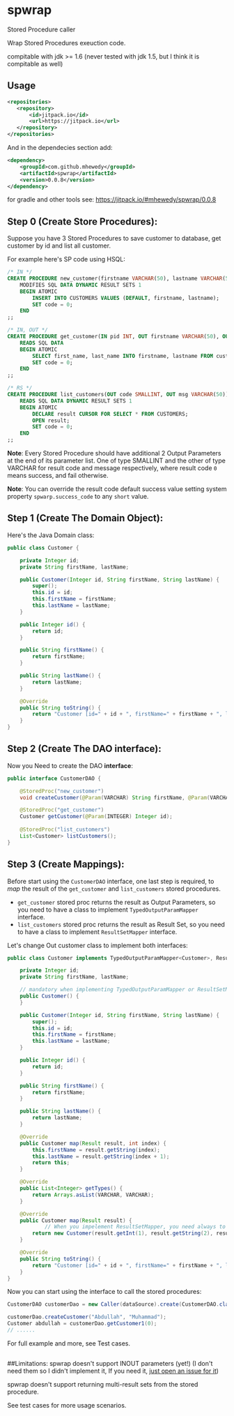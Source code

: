 # spwrap
Stored Procedure caller 

Wrap Stored Procedures exeuction code.

compitable with jdk >= 1.6 (never tested with jdk 1.5, but I think it is compitable as well)


## Usage
 ```xml
 <repositories>
	<repository>
		<id>jitpack.io</id>
		<url>https://jitpack.io</url>
	</repository>
</repositories>
```
And in the dependecies section add:
```xml
<dependency>
	<groupId>com.github.mhewedy</groupId>
	<artifactId>spwrap</artifactId>
	<version>0.0.8</version>
</dependency>
```

for gradle and other tools see: https://jitpack.io/#mhewedy/spwrap/0.0.8

## Step 0 (Create Store Procedures):

Suppose you have 3 Stored Procedures to save customer to database, get customer by id and list all customer.

For example here's SP code using HSQL:
```sql
/* IN */
CREATE PROCEDURE new_customer(firstname VARCHAR(50), lastname VARCHAR(50), OUT code SMALLINT, OUT msg VARCHAR(50))
   	MODIFIES SQL DATA DYNAMIC RESULT SETS 1
   	BEGIN ATOMIC
    	INSERT INTO CUSTOMERS VALUES (DEFAULT, firstname, lastname);
    	SET code = 0;
	END
;;

/* IN, OUT */
CREATE PROCEDURE get_customer(IN pid INT, OUT firstname VARCHAR(50), OUT lastname VARCHAR(50), OUT code SMALLINT, OUT msg VARCHAR(50)) 
	READS SQL DATA
	BEGIN ATOMIC
   		SELECT first_name, last_name INTO firstname, lastname FROM customers WHERE id = pid;
   		SET code = 0;
	END
;;

/* RS */
CREATE PROCEDURE list_customers(OUT code SMALLINT, OUT msg VARCHAR(50))
   	READS SQL DATA DYNAMIC RESULT SETS 1
   	BEGIN ATOMIC
    	DECLARE result CURSOR FOR SELECT * FROM CUSTOMERS;
     	OPEN result;
     	SET code = 0;
  	END
;;
```

**Note**: Every Stored Procedure should have additional 2 Output Parameters at the end of its parameter list. One of type SMALLINT and the other of type VARCHAR for result code and message respectively, where result code `0` means success, and fail otherwise.

**Note**: You can override the result code default success value setting system property `spwarp.success_code` to any `short` value.

## Step 1 (Create The Domain Object):
Here's the Java Domain class:

```java
public class Customer {

	private Integer id;
	private String firstName, lastName;

	public Customer(Integer id, String firstName, String lastName) {
		super();
		this.id = id;
		this.firstName = firstName;
		this.lastName = lastName;
	}

	public Integer id() {
		return id;
	}

	public String firstName() {
		return firstName;
	}

	public String lastName() {
		return lastName;
	}

	@Override
	public String toString() {
		return "Customer [id=" + id + ", firstName=" + firstName + ", lastName=" + lastName + "]";
	}
}
```

## Step 2 (Create The DAO interface):

Now you Need to create the DAO **interface**:
```java
public interface CustomerDAO {

	@StoredProc("new_customer")
	void createCustomer(@Param(VARCHAR) String firstName, @Param(VARCHAR) String lastName);

	@StoredProc("get_customer")
	Customer getCustomer(@Param(INTEGER) Integer id);	
	
	@StoredProc("list_customers")
	List<Customer> listCustomers();
}
```

## Step 3 (Create Mappings):

Before start using the `CustomerDAO` interface, one last step is required, to *map* the result of the `get_customer` and `list_customers` stored procedures.

* `get_customer` stored proc returns the result as Output Parameters, so you need to have a class to implement `TypedOutputParamMapper` interface.
* `list_customers` stored proc returns the result as Result Set, so you need to have a class to implement `ResultSetMapper` interface.

Let's change Out customer class to implement both interfaces:

```java
public class Customer implements TypedOutputParamMapper<Customer>, ResultSetMapper<Customer> {

	private Integer id;
	private String firstName, lastName;

	// mandatory when implementing TypedOutputParamMapper or ResultSetMapper
	public Customer() {
	}

	public Customer(Integer id, String firstName, String lastName) {
		super();
		this.id = id;
		this.firstName = firstName;
		this.lastName = lastName;
	}

	public Integer id() {
		return id;
	}

	public String firstName() {
		return firstName;
	}

	public String lastName() {
		return lastName;
	}

	@Override
	public Customer map(Result result, int index) {
		this.firstName = result.getString(index);
		this.lastName = result.getString(index + 1);
		return this;
	}

	@Override
	public List<Integer> getTypes() {
		return Arrays.asList(VARCHAR, VARCHAR);
	}

	@Override
	public Customer map(Result result) {
	        // When you impelement ResultSetMapper, you need always to return a new Object
		return new Customer(result.getInt(1), result.getString(2), result.getString(3));
	}

	@Override
	public String toString() {
		return "Customer [id=" + id + ", firstName=" + firstName + ", lastName=" + lastName + "]";
	}
}
```


Now you can start using the interface to call the stored procedures:
```java
CustomerDAO customerDao = new Caller(dataSource).create(CustomerDAO.class);

customerDao.createCustomer("Abdullah", "Muhammad");
Customer abdullah = customerDao.getCustomer1(0);
// ......
```

For full example and more, see Test cases.

##




##Limitations:
spwrap doesn't support INOUT parameters (yet!) (I don't need them so I didn't implement it, If you need it, [just open an issue for it](https://github.com/mhewedy/spwrap/issues/new))

spwrap doesn't support returning multi-result sets from the stored procedure.

See test cases for more usage scenarios.
